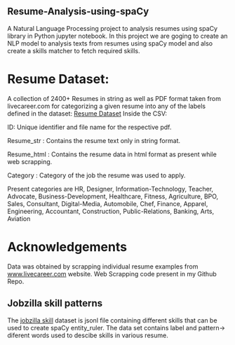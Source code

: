 ## Resume-Analysis-using-spaCy
A Natural Language Processing project to analysis resumes using spaCy  library in Python jupyter notebook.
In this project we are goging to create an NLP model to analysis texts from resumes using spaCy model and also create a skills matcher to fetch required skills.

# Resume Dataset:
A collection of 2400+ Resumes in string as well as PDF format taken from livecareer.com for categorizing a given resume into any of the labels defined in the dataset: [Resume Dataset](https://www.kaggle.com/datasets/snehaanbhawal/resume-dataset)
Inside the CSV:

ID: Unique identifier and file name for the respective pdf.

Resume_str : Contains the resume text only in string format.

Resume_html : Contains the resume data in html format as present while web scrapping.

Category : Category of the job the resume was used to apply.

Present categories are
HR, Designer, Information-Technology, Teacher, Advocate, Business-Development, Healthcare, Fitness, Agriculture, BPO, Sales, Consultant, Digital-Media, Automobile, Chef, Finance, Apparel, Engineering, Accountant, Construction, Public-Relations, Banking, Arts, Aviation
# Acknowledgements
Data was obtained by scrapping individual resume examples from www.livecareer.com website. Web Scrapping code present in my Github Repo.
## Jobzilla skill patterns
The [jobzilla skill](https://github.com/kingabzpro/jobzilla_ai/blob/main/jz_skill_patterns.jsonl) dataset is jsonl file containing different skills that can be used to create spaCy entity_ruler. The data set contains label and pattern-> diferent words used to descibe skills in various resume.

